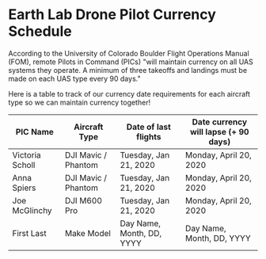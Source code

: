 # Earth Lab Drone Pilot Currency Schedule 

According to the University of Colorado Boulder Flight Operations Manual (FOM), remote Pilots in Command (PICs) "will maintain currency on all UAS systems they operate. A minimum of three takeoffs and landings must be made on each UAS type every 90 days." 

Here is a table to track of our currency date requirements for each aircraft type so we can maintain currency together! 


| PIC Name         | Aircraft Type         | Date of last flights      | Date currency will lapse  (+ 90 days) |
| ---------------- | --------------------- | ------------------------- | ------------------------------------- |
| Victoria Scholl  | DJI Mavic / Phantom   | Tuesday, Jan 21, 2020     | Monday, April 20, 2020                |
| Anna Spiers      | DJI Mavic / Phantom   | Tuesday, Jan 21, 2020     | Monday, April 20, 2020                |
| Joe McGlinchy    | DJI M600 Pro          | Tuesday, Jan 21, 2020     | Monday, April 20, 2020                |
| First Last       | Make Model            | Day Name, Month, DD, YYYY | Day Name, Month, DD, YYYY             |
